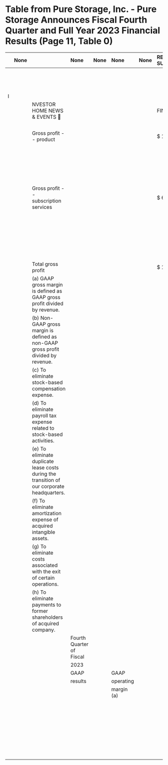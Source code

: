 # Table from Pure Storage, Inc. - Pure Storage Announces Fiscal Fourth Quarter and Full Year 2023 Financial Results (Page 11, Table 0)

|    | None   |                                                                                             | None                     | None   | None       | None   | RESOURCES SU   | None   | None         | P   | PORT PARTNERS   | None   | None    | None   |    | CONTACT BLOG   | None   | None       |    |        | None   |    |     |    |    |
|:---|:-------|:--------------------------------------------------------------------------------------------|:-------------------------|:-------|:-----------|:-------|:---------------|:-------|:-------------|:----|:----------------|:-------|:--------|:-------|:---|:---------------|:-------|:-----------|:---|:-------|:-------|:---|:-----|:---|:---|
|    |        |                                                                                             |                          |        |            |        |                |        |              |     |                 |        |         |        |    | $ 10,245       |        |            |    | (c)    |        |    |      |    |    |
|    |        |                                                                                             |                          |        |            |        |                |        |              |     |                 |        |         |        |    | 335            |        |            |    | (d)    |        |    |      |    |    |
|    |        |                                                                                             |                          |        |            |        |                |        |              |     |                 |        |         |        |    | 543            |        |            |    | (e)    |        |    |      |    |    |
| I  |        |                                                                                             |                          |        |            |        |                |        |              |     |                 |        |         |        |    |                |        |            |    |        |        |    |      |    |    |
|    |        | NVESTOR HOME NEWS & EVENTS                                                                 |                          |        |            |        | FINANCIA       |        |              | L   | INFORMATION     |        |         |        |    |  C1O3R,0P6O3R |        |            | AT | E(f )G |        | O  | VERN | AN |    |
|    |        |                                                                                             |                          |        |            |        |                |        |              |     |                 |        |         |        |    |                |        |            |    |        |        |    |      |    | 6  |
|    |        | Gross profit -- product                                                                     |                          |        |            |        | $ 1,222,360    |        |              |     | 68.2 %          |        |         |        |    | $ 24,186       |        |            |    |        |        |    | $ 1, | 24 |    |
|    |        |                                                                                             |                          |        |            |        |                |        |              |     |                 |        |         |        |    | $ 22,630       |        |            |    | (c)    |        |    |      |    |    |
|    |        |                                                                                             |                          |        |            |        |                |        |              |     |                 |        |         |        |    | 1,210          |        |            |    | (d)    |        |    |      |    |    |
|    |        |                                                                                             |                          |        |            |        |                |        |              |     |                 |        |         |        |    | 575            |        |            |    | (e)    |        |    |      |    |    |
|    |        |                                                                                             |                          |        |            |        |                |        |              |     |                 |        |         |        |    | 135            |        |            |    | (g)    |        |    |      |    |    |
|    |        |                                                                                             |                          |        |            |        |                |        |              |     |                 |        |         |        |    | 88             |        |            |    | (h)    |        |    |      |    |    |
|    |        | Gross profit -- subscription services                                                       |                          |        |            |        | $ 675,286      |        |              |     | 70.2 %          |        |         |        |    | $ 24,638       |        |            |    |        |        |    | $    | 69 | 9  |
|    |        |                                                                                             |                          |        |            |        |                |        |              |     |                 |        |         |        |    | $ 32,875       |        |            |    | (c)    |        |    |      |    |    |
|    |        |                                                                                             |                          |        |            |        |                |        |              |     |                 |        |         |        |    | 1,545          |        |            |    | (d)    |        |    |      |    |    |
|    |        |                                                                                             |                          |        |            |        |                |        |              |     |                 |        |         |        |    | 1,118          |        |            |    | (e)    |        |    |      |    |    |
|    |        |                                                                                             |                          |        |            |        |                |        |              |     |                 |        |         |        |    | 13,063         |        |            |    | (f)    |        |    |      |    |    |
|    |        |                                                                                             |                          |        |            |        |                |        |              |     |                 |        |         |        |    | 135            |        |            |    | (g)    |        |    |      |    |    |
|    |        |                                                                                             |                          |        |            |        |                |        |              |     |                 |        |         |        |    | $ 88           |        |            |    | (h)    |        |    |      |    |    |
|    |        | Total gross profit                                                                          |                          |        |            |        | $ 1,897,646    |        |              |     | 68.9 %          |        |         |        |    | $ 48,824       |        |            |    |        |        |    | $ 1, | 94 | 6  |
|    |        | (a) GAAP gross margin is defined as GAAP gross profit divided by revenue.                   |                          |        |            |        |                |        |              |     |                 |        |         |        |    |                |        |            |    |        |        |    |      |    |    |
|    |        | (b) Non-GAAP gross margin is defined as non-GAAP gross profit divided by revenue.           |                          |        |            |        |                |        |              |     |                 |        |         |        |    |                |        |            |    |        |        |    |      |    |    |
|    |        | (c) To eliminate stock-based compensation expense.                                          |                          |        |            |        |                |        |              |     |                 |        |         |        |    |                |        |            |    |        |        |    |      |    |    |
|    |        | (d) To eliminate payroll tax expense related to stock-based activities.                     |                          |        |            |        |                |        |              |     |                 |        |         |        |    |                |        |            |    |        |        |    |      |    |    |
|    |        | (e) To eliminate duplicate lease costs during the transition of our corporate headquarters. |                          |        |            |        |                |        |              |     |                 |        |         |        |    |                |        |            |    |        |        |    |      |    |    |
|    |        | (f) To eliminate amortization expense of acquired intangible assets.                        |                          |        |            |        |                |        |              |     |                 |        |         |        |    |                |        |            |    |        |        |    |      |    |    |
|    |        | (g) To eliminate costs associated with the exit of certain operations.                      |                          |        |            |        |                |        |              |     |                 |        |         |        |    |                |        |            |    |        |        |    |      |    |    |
|    |        | (h) To eliminate payments to former shareholders of acquired company.                       |                          |        |            |        |                |        |              |     |                 |        |         |        |    |                |        |            |    |        |        |    |      |    |    |
|    |        |                                                                                             | Fourth Quarter of Fiscal |        |            |        |                |        |              |     |                 |        |         |        |    |                |        |            |    |        |        |    |      |    |    |
|    |        |                                                                                             | 2023                     |        |            |        |                |        |              |     |                 |        |         |        |    |                |        |            |    |        |        |    |      |    |    |
|    |        |                                                                                             | GAAP                     |        | GAAP       |        |                |        | Adjustment   |     |                 |        | Non-    |        |    |                |        | Non-       |    |        | GAAP   |    |      | s  |    |
|    |        |                                                                                             | results                  |        | operating  |        |                |        |              |     |                 |        | GAAP    |        |    |                |        | GAAP       |    |        | result |    |      |    |    |
|    |        |                                                                                             |                          |        | margin (a) |        |                |        |              |     |                 |        | results |        |    |                |        | operating  |    |        |        |    |      |    |    |
|    |        |                                                                                             |                          |        |            |        |                |        |              |     |                 |        |         |        |    |                |        | margin (b) |    |        |        |    |      |    |    |
|    |        |                                                                                             |                          |        |            |        |                |        | $ 82,503     |     |                 | (c)    |         |        |    |                | G      | ET STARTE  |    | D      | NOW    |    |      |    |    |
|    |        |                                                                                             |                          |        |            |        |                |        | 888          |     |                 | (d)    |         |        |    |                |        |            |    |        |        |    |      |    |    |
|    |        |                                                                                             |                          |        |            |        |                |        | 1,799        |     |                 | (e)    | ent     |        |    |                |        |            |    |        |        |    |      |    |    |
|    |        |                                                                                             |                          |        |            |        |                |        | Skip to main |     |                 | cont   |         |        |    |                |        |            |    |        |        |    |      |    |    |